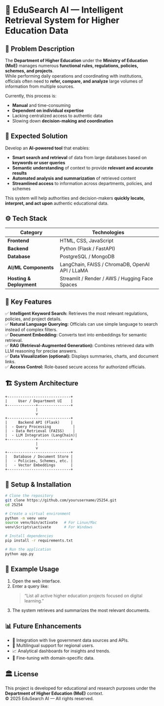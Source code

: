 # 📘 EduSearch AI — Intelligent Retrieval System for Higher Education Data

## 🧩 Problem Description

The **Department of Higher Education** under the **Ministry of Education (MoE)** manages numerous **functional rules, regulations, policies, schemes, and projects**.  
While performing daily operations and coordinating with institutions, officials often need to **refer, compare, and analyze** large volumes of information from multiple sources.

Currently, this process is:
- **Manual** and time-consuming  
- **Dependent on individual expertise**  
- Lacking centralized access to authentic data  
- Slowing down **decision-making and coordination**

## 🎯 Expected Solution

Develop an **AI-powered tool** that enables:
- **Smart search and retrieval** of data from large databases based on **keywords or user queries**
- **Semantic understanding** of context to provide **relevant and accurate results**
- **Automated analysis and summarization** of retrieved content
- **Streamlined access** to information across departments, policies, and schemes

This system will help authorities and decision-makers **quickly locate, interpret, and act upon** authentic educational data.

## ⚙️ Tech Stack

| Category | Technologies |
|-----------|---------------|
| **Frontend** | HTML, CSS, JavaScript |
| **Backend** | Python (Flask / FastAPI) |
| **Database** | PostgreSQL / MongoDB |
| **AI/ML Components** | LangChain, FAISS / ChromaDB, OpenAI API / LLaMA |
| **Hosting & Deployment** | Streamlit / Render / AWS / Hugging Face Spaces |

## 🧠 Key Features

✅ **Intelligent Keyword Search:** Retrieves the most relevant regulations, policies, and project details.  
✅ **Natural Language Querying:** Officials can use simple language to search instead of complex filters.  
✅ **Document Embedding:** Converts text into embeddings for semantic retrieval.  
✅ **RAG (Retrieval-Augmented Generation):** Combines retrieved data with LLM reasoning for precise answers.  
✅ **Data Visualization (optional):** Displays summaries, charts, and document links.  
✅ **Access Control:** Role-based secure access for authorized officials.

## 🏗️ System Architecture

```
+-----------------------------+
|     User / Department UI    |
+-------------+---------------+
              |
              v
+-----------------------------+
|     Backend API (Flask)     |
|  - Query Processing          |
|  - Data Retrieval (FAISS)    |
|  - LLM Integration (LangChain)|
+-------------+---------------+
              |
              v
+-----------------------------+
|   Database / Document Store |
|   - Policies, Schemes, etc. |
|   - Vector Embeddings       |
+-----------------------------+
```

## 🚀 Setup & Installation

```bash
# Clone the repository
git clone https://github.com/yourusername/25254.git
cd 25254

# Create a virtual environment
python -m venv venv
source venv/bin/activate   # For Linux/Mac
venv\Scripts\activate      # For Windows

# Install dependencies
pip install -r requirements.txt

# Run the application
python app.py
```

## 🧪 Example Usage

1. Open the web interface.  
2. Enter a query like:  
   > “List all active higher education projects focused on digital learning.”  
3. The system retrieves and summarizes the most relevant documents.

## 📊 Future Enhancements

- 🧾 Integration with live government data sources and APIs.  
- 💬 Multilingual support for regional users.  
- 📈 Analytical dashboards for insights and trends.  
- 🧠 Fine-tuning with domain-specific data.



## 🏛️ License

This project is developed for educational and research purposes under the **Department of Higher Education (MoE)** context.  
© 2025 EduSearch AI — All rights reserved.
